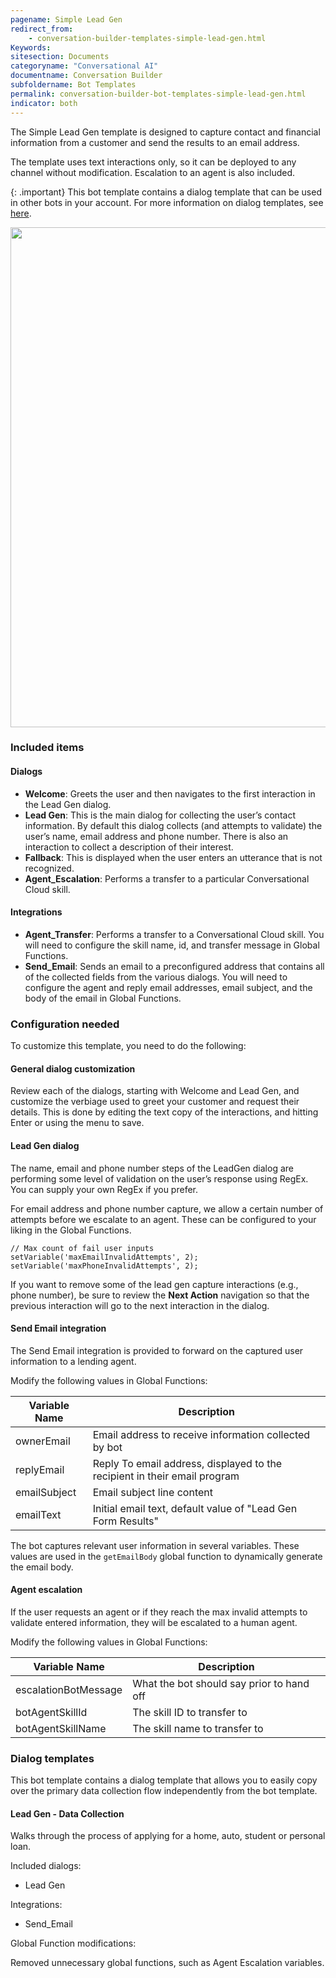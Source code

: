 ```yaml
---
pagename: Simple Lead Gen
redirect_from:
    - conversation-builder-templates-simple-lead-gen.html
Keywords:
sitesection: Documents
categoryname: "Conversational AI"
documentname: Conversation Builder
subfoldername: Bot Templates
permalink: conversation-builder-bot-templates-simple-lead-gen.html
indicator: both
---
```


The Simple Lead Gen template is designed to capture contact and financial information from a customer and send the results to an email address.

The template uses text interactions only, so it can be deployed to any channel without modification. Escalation to an agent is also included.

{: .important}
This bot template contains a dialog template that can be used in other bots in your account. For more information on dialog templates, see [here](conversation-builder-dialog-templates.html).

<img class="fancyimage" style="width:800px" src="img/ConvoBuilder/templates_simple_leadgen_de.png">

### Included items

#### Dialogs
* **Welcome**: Greets the user and then navigates to the first interaction in the Lead Gen dialog.
* **Lead Gen**: This is the main dialog for collecting the user’s contact information. By default this dialog collects (and attempts to validate) the user’s name, email address and phone number. There is also an interaction to collect a description of their interest.
* **Fallback**: This is displayed when the user enters an utterance that is not recognized.
* **Agent_Escalation**: Performs a transfer to a particular Conversational Cloud skill.

#### Integrations
* **Agent_Transfer**: Performs a transfer to a Conversational Cloud skill. You will need to configure the skill name, id, and transfer message in Global Functions.
* **Send_Email**: Sends an email to a preconfigured address that contains all of the collected fields from the various dialogs. You will need to configure the agent and reply email addresses, email subject, and the body of the email in Global Functions.

### Configuration needed
To customize this template, you need to do the following:

#### General dialog customization
Review each of the dialogs, starting with Welcome and Lead Gen, and customize the verbiage used to greet your customer and request their details. This is done by editing the text copy of the interactions, and hitting Enter or using the menu to save.

#### Lead Gen dialog
The name, email and phone number steps of the LeadGen dialog are performing some level of validation on the user’s response using RegEx. You can supply your own RegEx if you prefer.

For email address and phone number capture, we allow a certain number of attempts before we escalate to an agent. These can be configured to your liking in the Global Functions.

```
// Max count of fail user inputs 
setVariable('maxEmailInvalidAttempts', 2);
setVariable('maxPhoneInvalidAttempts', 2);
```

If you want to remove some of the lead gen capture interactions (e.g., phone number), be sure to review the **Next Action** navigation so that the previous interaction will go to the next interaction in the dialog.

#### Send Email integration
The Send Email integration is provided to forward on the captured user information to a lending agent.

Modify the following values in Global Functions:

| Variable Name | Description |
| --- | --- |
| ownerEmail | Email address to receive information collected by bot |
| replyEmail | Reply To email address, displayed to the recipient in their email program |
| emailSubject | Email subject line content |
| emailText | Initial email text, default value of "Lead Gen Form Results" |

The bot captures relevant user information in several variables. These values are used in the `getEmailBody` global function to dynamically generate the email body.

#### Agent escalation
If the user requests an agent or if they reach the max invalid attempts to validate entered information, they will be escalated to a human agent.

Modify the following values in Global Functions:

| Variable Name | Description |
| --- | --- |
| escalationBotMessage | What the bot should say prior to hand off |
| botAgentSkillId | The skill ID to transfer to |
| botAgentSkillName | The skill name to transfer to |

### Dialog templates
This bot template contains a dialog template that allows you to easily copy over the primary data collection flow independently from the bot template.

#### Lead Gen - Data Collection
Walks through the process of applying for a home, auto, student or personal loan.

Included dialogs:
* Lead Gen

Integrations:
* Send_Email

Global Function modifications:

Removed unnecessary global functions, such as Agent Escalation variables.
